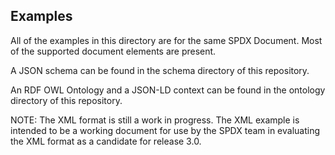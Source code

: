 ## Examples

All of the examples in this directory are for the same SPDX Document.  Most of the supported document elements are present.

A JSON schema can be found in the schema directory of this repository.

An RDF OWL Ontology and a JSON-LD context can be found in the ontology directory of this repository.

NOTE: The XML format is still a work in progress.  The XML example is intended to be a working document for use by the SPDX team in evaluating the XML format as a candidate for release 3.0.